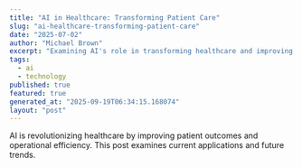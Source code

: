 ```yaml
---
title: "AI in Healthcare: Transforming Patient Care"
slug: "ai-healthcare-transforming-patient-care"
date: "2025-07-02"
author: "Michael Brown"
excerpt: "Examining AI's role in transforming healthcare and improving patient outcomes."
tags:
  - ai
  - technology
published: true
featured: true
generated_at: "2025-09-19T06:34:15.168074"
layout: "post"
---
```


AI is revolutionizing healthcare by improving patient outcomes and operational efficiency. This post examines current applications and future trends.